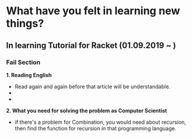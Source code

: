 # What have you felt in learning new things?

## In learning Tutorial for Racket (01.09.2019 ~ )

### Fail Section

__1. Reading English__

- Read again and again before that article will be understandable.
- 
-

__2. What you need for solving the problem as Computer Scientist__

- if there's a problem for Combination, you would need about recursion, then find the function for recursion in that programming language.
